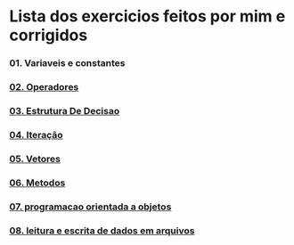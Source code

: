 # Lista dos exercicios feitos por mim e corrigidos

### 01. Variaveis e constantes <a href="https://www.oracle.com/br/java/"> 

### 02. Operadores

### 03. Estrutura De Decisao

### 04. Iteração

### 05. Vetores

### 06. Metodos

### 07. programacao orientada a objetos

### 08. leitura e escrita de dados em arquivos
